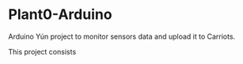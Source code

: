 Plant0-Arduino
==============

Arduino Yún project to monitor sensors data and upload it to Carriots.

This project consists
